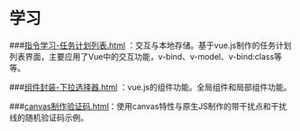 # 学习
###[指令学习-任务计划列表.html](https://carolcoral.github.io/LearnMoreBetter/指令学习-任务计划列表.html) ：交互与本地存储。基于vue.js制作的任务计划列表界面，主要应用了Vue中的交互功能，v-bind、v-model、v-bind:class等等。     

###[组件封装-下拉选择器.html](https://carolcoral.github.io/LearnMoreBetter/组件封装-下拉选择器.html) ：vue.js的组件功能。全局组件和局部组件功能。  

###[canvas制作验证码.html](https://carolcoral.github.io/LearnMoreBetter/canvas制作验证码.html)：使用canvas特性与原生JS制作的带干扰点和干扰线的随机验证码示例。
